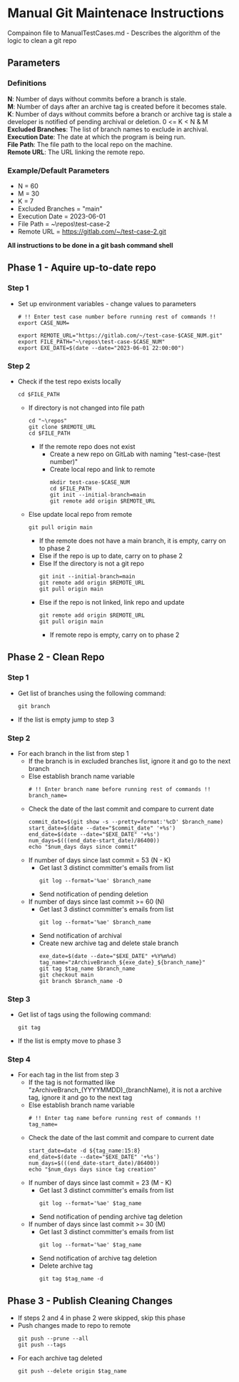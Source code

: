 # Manual Git Maintenace Instructions

Compainon file to ManualTestCases.md - Describes the algorithm of the logic to clean a git repo

## Parameters
### Definitions
**N**: Number of days without commits before a branch is stale.  
**M**: Number of days after an archive tag is created before it becomes stale.  
**K**: Number of days without commits before a branch or archive tag is stale a developer is notified of pending archival or deletion. 0 <= K < N & M  
**Excluded Branches**: The list of branch names to exclude in archival.  
**Execution Date**: The date at which the program is being run.  
**File Path**: The file path to the local repo on the machine.  
**Remote URL**: The URL linking the remote repo.

### Example/Default Parameters
- N = 60
- M = 30
- K = 7
- Excluded Branches = "main"
- Execution Date = 2023-06-01
- File Path = ~\repos\test-case-2
- Remote URL = https://gitlab.com/~/test-case-2.git

**All instructions to be done in a git bash command shell**

## Phase 1 - Aquire up-to-date repo

### Step 1
- Set up environment variables - change values to parameters
    ```
    # !! Enter test case number before running rest of commands !!
    export CASE_NUM=

    export REMOTE_URL="https://gitlab.com/~/test-case-$CASE_NUM.git"
    export FILE_PATH="~\repos\test-case-$CASE_NUM"
    export EXE_DATE=$(date --date="2023-06-01 22:00:00")
    ```

### Step 2
- Check if the test repo exists locally
    ```
    cd $FILE_PATH
    ```
    - If directory is not changed into file path
        ```
        cd "~\repos"
        git clone $REMOTE_URL
        cd $FILE_PATH
        ```
        - If the remote repo does not exist
            - Create a new repo on GitLab with naming "test-case-(test number)"
            - Create local repo and link to remote
                ```
                mkdir test-case-$CASE_NUM
                cd $FILE_PATH
                git init --initial-branch=main
                git remote add origin $REMOTE_URL
                ```
    - Else update local repo from remote
        ```
        git pull origin main
        ```
        - If the remote does not have a main branch, it is empty, carry on to phase 2
        - Else if the repo is up to date, carry on to phase 2
        - Else If the directory is not a git repo
            ```
            git init --initial-branch=main
            git remote add origin $REMOTE_URL
            git pull origin main
            ```
        - Else if the repo is not linked, link repo and update
            ```
            git remote add origin $REMOTE_URL
            git pull origin main
            ```
            - If remote repo is empty, carry on to phase 2



## Phase 2 - Clean Repo

### Step 1
- Get list of branches using the following command:
    ```
    git branch
    ```
- If the list is empty jump to step 3

### Step 2
- For each branch in the list from step 1
    - If the branch is in excluded branches list, ignore it and go to the next branch
    - Else establish branch name variable
        ```
        # !! Enter branch name before running rest of commands !!
        branch_name=
        ```
    - Check the date of the last commit and compare to current date
        ```
        commit_date=$(git show -s --pretty=format:'%cD' $branch_name)
        start_date=$(date --date="$commit_date" '+%s')
        end_date=$(date --date="$EXE_DATE" '+%s')
        num_days=$(((end_date-start_date)/86400))
        echo "$num_days days since commit"
        ```
    - If number of days since last commit = 53 (N - K)
        - Get last 3 distinct committer's emails from list
            ```
            git log --format='%ae' $branch_name
            ```
        - Send notification of pending deletion
    - If number of days since last commit >= 60 (N)
        - Get last 3 distinct committer's emails from list
            ```
            git log --format='%ae' $branch_name
            ```
        - Send notification of archival
        - Create new archive tag and delete stale branch
            ```
            exe_date=$(date --date="$EXE_DATE" +%Y%m%d)
            tag_name="zArchiveBranch_${exe_date}_${branch_name}"
            git tag $tag_name $branch_name
            git checkout main
            git branch $branch_name -D
            ```

### Step 3
- Get list of tags using the following command:
    ```
    git tag
    ```
- If the list is empty move to phase 3

### Step 4
- For each tag in the list from step 3
    - If the tag is not formatted like "zArchiveBranch_(YYYYMMDD)_(branchName), it is not a archive tag, ignore it and go to the next tag
    - Else establish branch name variable
        ```
        # !! Enter tag name before running rest of commands !!
        tag_name=
        ```
    - Check the date of the last commit and compare to current date
        ```
        start_date=date -d ${tag_name:15:8}
        end_date=$(date --date="$EXE_DATE" '+%s')
        num_days=$(((end_date-start_date)/86400))
        echo "$num_days days since tag creation"
        ```
    - If number of days since last commit = 23 (M - K)
        - Get last 3 distinct committer's emails from list
            ```
            git log --format='%ae' $tag_name
            ```
        - Send notification of pending archive tag deletion
    - If number of days since last commit >= 30 (M)
        - Get last 3 distinct committer's emails from list
            ```
            git log --format='%ae' $tag_name
            ```
        - Send notification of archive tag deletion
        - Delete archive tag
            ```
            git tag $tag_name -d
            ```
    


## Phase 3 - Publish Cleaning Changes
- If steps 2 and 4 in phase 2 were skipped, skip this phase
- Push changes made to repo to remote
    ```
    git push --prune --all
    git push --tags
    ```
- For each archive tag deleted
    ```
    git push --delete origin $tag_name
    ```
